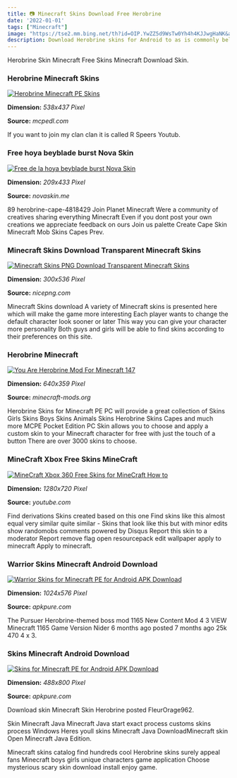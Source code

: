 ```yaml
---
title: 📷 Minecraft Skins Download Free Herobrine
date: '2022-01-01'
tags: ["Minecraft"]
image: "https://tse2.mm.bing.net/th?id=OIP.YwZZ5d9WsTw0Yh4h4KJJwgHaNK&amp;pid=15.1"
description: Download Herobrine skins for Android to as is commonly believed Herobrine is an emotionless demonic entity who leads monsters of Minecraft and is also one of
---
```




Herobrine Skin Minecraft Free Skins Minecraft Download Skin.



### Herobrine Minecraft Skins

[![Herobrine  Minecraft PE Skins](https://mcpedl.com/wp-content/uploads/2016/03/img_1457371357.png)](https://mcpedl.com/wp-content/uploads/2016/03/img_1457371357.png)


**Dimension:** _538x437 Pixel_ 

**Source:** _mcpedl.com_ 


If you want to join my clan clan it is called R Speers Youtub.


### Free hoya beyblade burst Nova Skin

[![Free de la hoya beyblade burst  Nova Skin](https://lh3.googleusercontent.com/oNVtYRYNAnZbAujpOgh1oYInqJ7H2ZRhjUE-Kg6H1uPW52E7Q0wf36Akfe1_p0kpRmqQeNa0hFyNw-oxFxfi)](https://lh3.googleusercontent.com/oNVtYRYNAnZbAujpOgh1oYInqJ7H2ZRhjUE-Kg6H1uPW52E7Q0wf36Akfe1_p0kpRmqQeNa0hFyNw-oxFxfi)


**Dimension:** _209x433 Pixel_ 

**Source:** _novaskin.me_ 


89 herobrine-cape-4818429 Join Planet Minecraft Were a community of creatives sharing everything Minecraft Even if you dont post your own creations we appreciate feedback on ours Join us palette Create Cape Skin Minecraft Mob Skins Capes Prev.


### Minecraft Skins Download Transparent Minecraft Skins 

[![Minecraft Skins PNG  Download Transparent Minecraft Skins ](https://simg.nicepng.com/png/small/227-2278396_minecraft-skins-png-cool-minecraft-skins-creeper.png)](https://simg.nicepng.com/png/small/227-2278396_minecraft-skins-png-cool-minecraft-skins-creeper.png)


**Dimension:** _300x536 Pixel_ 

**Source:** _nicepng.com_ 


Minecraft Skins download A variety of Minecraft skins is presented here which will make the game more interesting Each player wants to change the default character look sooner or later This way you can give your character more personality Both guys and girls will be able to find skins according to their preferences on this site.


###  Herobrine Minecraft 

[![You Are Herobrine Mod For Minecraft 147](http://24.media.tumblr.com/tumblr_me9a0o2Cmu1qbsw9ro1_1280.png)](http://24.media.tumblr.com/tumblr_me9a0o2Cmu1qbsw9ro1_1280.png)


**Dimension:** _640x359 Pixel_ 

**Source:** _minecraft-mods.org_ 


Herobrine Skins for Minecraft PE PC will provide a great collection of Skins Girls Skins Boys Skins Animals Skins Herobrine Skins Capes and much more MCPE Pocket Edition PC Skin allows you to choose and apply a custom skin to your Minecraft character for free with just the touch of a button There are over 3000 skins to choose.


### MineCraft Xbox Free Skins MineCraft 

[![MineCraft  Xbox 360 Free Skins for MineCraft  How to ](https://i.ytimg.com/vi/VplJTOiGe5I/maxresdefault.jpg)](https://i.ytimg.com/vi/VplJTOiGe5I/maxresdefault.jpg)


**Dimension:** _1280x720 Pixel_ 

**Source:** _youtube.com_ 


Find derivations Skins created based on this one Find skins like this almost equal very similar quite similar - Skins that look like this but with minor edits show randomobs comments powered by Disqus Report this skin to a moderator Report remove flag open resourcepack edit wallpaper apply to minecraft Apply to minecraft.


### Warrior Skins Minecraft Android Download

[![Warrior Skins for Minecraft PE for Android  APK Download](https://image.winudf.com/v2/image/Y29tLm1jd2FycmlvcnNraW5zX3NjcmVlbnNob3RzXzEwXzIyMzIzODQ3/screen-10.jpg?fakeurl=1&amp;type=.jpg)](https://image.winudf.com/v2/image/Y29tLm1jd2FycmlvcnNraW5zX3NjcmVlbnNob3RzXzEwXzIyMzIzODQ3/screen-10.jpg?fakeurl=1&amp;type=.jpg)


**Dimension:** _1024x576 Pixel_ 

**Source:** _apkpure.com_ 


The Pursuer Herobrine-themed boss mod 1165 New Content Mod 4 3 VIEW Minecraft 1165 Game Version Nider 6 months ago posted 7 months ago 25k 470 4 x 3.


### Skins Minecraft Android Download

[![Skins for Minecraft PE for Android  APK Download](https://image.winudf.com/v2/image/Y29tLnJvbWFuLnNraW5zX3NjcmVlbl8yXzE1MTE2MjA3MzlfMDM4/screen-2.jpg?h=800&amp;fakeurl=1&amp;type=.jpg)](https://image.winudf.com/v2/image/Y29tLnJvbWFuLnNraW5zX3NjcmVlbl8yXzE1MTE2MjA3MzlfMDM4/screen-2.jpg?h=800&amp;fakeurl=1&amp;type=.jpg)


**Dimension:** _488x800 Pixel_ 

**Source:** _apkpure.com_ 



Download skin Minecraft Skin Herobrine posted FleurOrage962.


 Skin Minecraft Java Minecraft Java start exact process customs skins process Windows Heres youll skins Minecraft Java DownloadMinecraft skin Open Minecraft Java Edition.


 Minecraft skins catalog find hundreds cool Herobrine skins surely appeal fans Minecraft boys girls unique characters game application Choose mysterious scary skin download install enjoy game.




